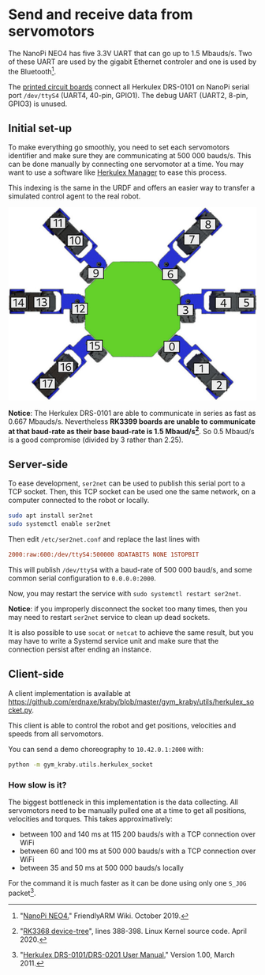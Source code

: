 # Send and receive data from servomotors

The NanoPi NEO4 has five 3.3V UART that can go up to 1.5 Mbauds/s.
Two of these UART are used by the gigabit Ethernet controler
and one is used by the Bluetooth[^nanopi_wiki].

The [printed circuit boards](build_the_electronics.md) connect all
Herkulex DRS-0101 on NanoPi serial port `/dev/ttyS4` (UART4, 40-pin, GPIO1).
The debug UART (UART2, 8-pin, GPIO3) is unused.

## Initial set-up

To make everything go smoothly, you need to set each servomotors identifier
and make sure they are communicating at 500 000 bauds/s.
This can be done manually by connecting one servomotor at a time.
You may want to use a software like
[Herkulex Manager](http://hovis.co.kr/guide/herkulex_manager_eng.html)
to ease this process.

This indexing is the same in the URDF
and offers an easier way
to transfer a simulated control agent to the real robot.

![servomotors id](img/servomotors_id.jpg)

**Notice**: The Herkulex DRS-0101 are able to communicate in series as fast as 0.667 Mbauds/s.
Nevertheless **RK3399 boards are unable to communicate at that baud-rate
as their base baud-rate is 1.5 Mbaud/s[^rk3399dtsi]**.
So 0.5 Mbaud/s is a good compromise (divided by 3 rather than 2.25).

## Server-side

To ease development, `ser2net` can be used to publish
this serial port to a TCP socket.
Then, this TCP socket can be used one the same network, on a computer connected to the robot or locally.

```bash
sudo apt install ser2net
sudo systemctl enable ser2net
```

Then edit `/etc/ser2net.conf` and replace the last lines with

```ini
2000:raw:600:/dev/ttyS4:500000 8DATABITS NONE 1STOPBIT
```

This will publish `/dev/ttyS4` with a baud-rate of 500 000 baud/s,
and some common serial configuration to `0.0.0.0:2000`.

Now, you may restart the service with `sudo systemctl restart ser2net`.

**Notice**: if you improperly disconnect the socket too many times,
then you may need to restart `ser2net` service to clean up dead sockets.

It is also possible to use `socat` or `netcat` to achieve the same result,
but you may have to write a Systemd service unit and make sure that the
connection persist after ending an instance.

## Client-side

A client implementation is available at
<https://github.com/erdnaxe/kraby/blob/master/gym_kraby/utils/herkulex_socket.py>.

This client is able to control the robot and get positions,
velocities and speeds from all servomotors.

You can send a demo choreography to `10.42.0.1:2000` with:

```bash
python -m gym_kraby.utils.herkulex_socket
```

### How slow is it?

The biggest bottleneck in this implementation is the data collecting.
All servomotors need to be manually pulled one at a time to get all positions,
velocities and torques.
This takes approximatively:

-   between 100 and 140 ms at 115 200 bauds/s with a TCP connection over WiFi
-   between 60 and 100 ms at 500 000 bauds/s with a TCP connection over WiFi
-   between 35 and 50 ms at 500 000 bauds/s locally

For the command it is much faster as it can be done using only one
`S_JOG` packet[^herkulex_manual].

[^nanopi_wiki]: "[NanoPi NEO4.](http://wiki.friendlyarm.com/wiki/index.php/NanoPi_NEO4)" FriendlyARM Wiki. October 2019.

[^herkulex_manual]: "[Herkulex DRS-0101/DRS-0201 User Manual.](https://www.robotshop.com/media/files/PDF/manual-drs-0101.pdf)" Version 1.00, March 2011.

[^rk3399dtsi]: "[RK3368 device-tree](https://github.com/torvalds/linux/blob/master/arch/arm64/boot/dts/rockchip/rk3368.dtsi#L388-L398)", lines 388-398. Linux Kernel source code. April 2020.
